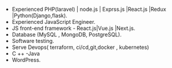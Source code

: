

- Experienced PHP(laravel) | node.js | Exprss.js |React.js |Redux |Python(Django,flask).
- Experienced JavaScript Engineer.
- JS front-end framework - React.js|Vue.js |Next.js.
- Database (MySQL , MongoDB, PostgreSQL).
- Software testing.
- Serve Devops( terraform, ci/cd,git,docker , kubernetes)
- C ++
-Java
- WordPress.
